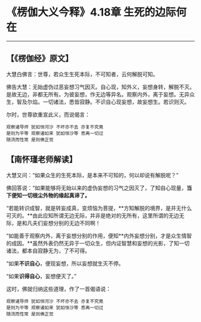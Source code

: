 # 《楞伽大义今释》4.18章 生死的边际何在

------

## 【《楞伽经》原文】

大慧白佛言：世尊，若众生生死本际，不可知者，云何解脱可知。

佛告大慧：无始虚伪过恶妄想习气因灭。自心现，知外义，妄想身转，解脱不灭。是故无边，非都无所有。为彼妄想，作无边等异名。观察内外，离于妄想。无异众生，智及尔焰。一切诸法，悉皆寂静。不识自心现妄想，故妄想生。若识则灭。

尔时，世尊欲重宣此义，而说偈言：

```
观察诸导师 犹如恒河沙 不坏亦不去 亦复不究竟
是则为平等 观察诸如来 犹如恒沙等 悉离一切过
随流而性常 是则佛正觉
```



## 【南怀瑾老师解读】

大慧又问：“如果众生的生死本际，是本来不可知的，何以却说有解脱呢？”

佛回答说：“如果能够将无始以来的虚伪妄想的习气之因灭了，了知自心现量，**当下便知一切根尘外物的缘起真谛了。**

“若能转识成智，就是转妄成真，变烦恼为菩提，**方知解脱的境界，是并无什么可灭的。**由此应知所谓无边无际，并非是绝对的无所有，这里所谓的无边无际，是和凡夫们妄想分别的无边不同啊！

“如能善于观察内外，离于妄想分别的作用，便知**内外妄想分别，才是众生情智的成因。**虽然外表仍然无异于一切众生，但内证智慧和妄想的光影，了知一切诸法，都本自寂静无为，了不可得。

“如果**不识自心**，便现妄想，所以妄想就生灭不停。

“如果**识得自心**，妄想便灭了。”

这时，佛就归纳这些道理，作了一首偈语说：

```
观察诸导师 犹如恒河沙 不坏亦不去 亦复不究竟
是则为平等 观察诸如来 犹如恒沙等 悉离一切过
随流而性常 是则佛正觉
```

